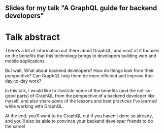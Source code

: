 ## Slides for my talk "A GraphQL guide for backend developers"

# Talk abstract

There’s a lot of information out there about GraphQL, and most of it focuses on the benefits that this technology brings to developers building web and mobile applications.

But wait. What about backend developers? How do things look from their perspective? Can GraphQL help them be more efficient and improve their day-to-day work?

In this talk, I would like to illustrate some of the benefits (and the not-so-good parts) of GraphQL from the perspective of a backend developer like myself, and also share some of the lessons and best practices I’ve learned while working with GraphQL.

At the end, you’ll want to try GraphQL out if you haven’t done so already, and you’ll also be able to convince your backend developer friends to do the same!

